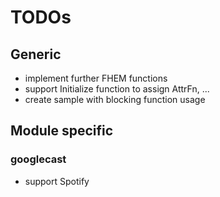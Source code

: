 # TODOs

## Generic
 - implement further FHEM functions
 - support Initialize function to assign AttrFn, ...
 - create sample with blocking function usage

## Module specific
### googlecast
 - support Spotify
